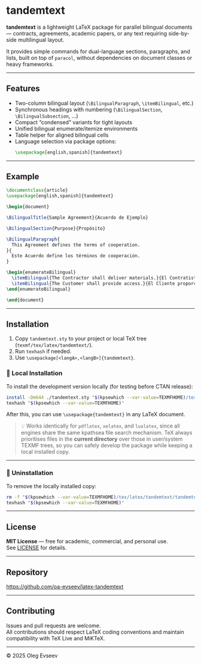 # tandemtext

**tandemtext** is a lightweight LaTeX package for parallel bilingual documents — contracts, agreements, academic papers, or any text requiring side-by-side multilingual layout.

It provides simple commands for dual-language sections, paragraphs, and lists, built on top of `paracol`, without dependencies on document classes or heavy frameworks.

---

## Features

- Two-column bilingual layout (`\BilingualParagraph`, `\itemBilingual`, etc.)
- Synchronous headings with numbering (`\BilingualSection`, `\BilingualSubsection`, …)
- Compact “condensed” variants for tight layouts
- Unified bilingual enumerate/itemize environments
- Table helper for aligned bilingual cells
- Language selection via package options:  
  ```latex
  \usepackage[english,spanish]{tandemtext}
  ```

---

## Example

```latex
\documentclass{article}
\usepackage[english,spanish]{tandemtext}

\begin{document}

\BilingualTitle{Sample Agreement}{Acuerdo de Ejemplo}

\BilingualSection{Purpose}{Propósito}

\BilingualParagraph{
  This Agreement defines the terms of cooperation.
}{
  Este Acuerdo define los términos de cooperación.
}

\begin{enumerateBilingual}
  \itemBilingual{The Contractor shall deliver materials.}{El Contratista entregará los materiales.}
  \itemBilingual{The Customer shall provide access.}{El Cliente proporcionará el acceso.}
\end{enumerateBilingual}

\end{document}
```

---

## Installation

1. Copy `tandemtext.sty` to your project or local TeX tree (`texmf/tex/latex/tandemtext/`).
2. Run `texhash` if needed.
3. Use `\usepackage[<langA>,<langB>]{tandemtext}`.

### 🧩 Local Installation

To install the development version locally (for testing before CTAN release):

```bash
install -Dm644 ./tandemtext.sty "$(kpsewhich --var-value=TEXMFHOME)/tex/latex/tandemtext/tandemtext.sty"
texhash "$(kpsewhich --var-value=TEXMFHOME)"
```

After this, you can use `\usepackage{tandemtext}` in any LaTeX document.

> 💡 Works identically for `pdflatex`, `xelatex`, and `lualatex`, since all engines share the same kpathsea file search mechanism. TeX always prioritises files in the **current directory** over those in user/system TEXMF trees, so you can safely develop the package while keeping a local installed copy.

---

### 🧹 Uninstallation

To remove the locally installed copy:

```bash
rm -f "$(kpsewhich --var-value=TEXMFHOME)/tex/latex/tandemtext/tandemtext.sty"
texhash "$(kpsewhich --var-value=TEXMFHOME)"
```

---

## License

**MIT License** — free for academic, commercial, and personal use.  
See [LICENSE](LICENSE) for details.

---

## Repository

<https://github.com/oa-evseev/latex-tandemtext>

---

## Contributing

Issues and pull requests are welcome.  
All contributions should respect LaTeX coding conventions and maintain compatibility with TeX Live and MiKTeX.

---

© 2025 Oleg Evseev
